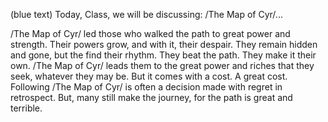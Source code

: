 (blue text)
Today, Class, we will be discussing: /The Map of Cyr/...

/The Map of Cyr/ led those who walked the path to great power and strength. Their powers grow, and with it, their despair. They remain hidden and gone, but the find their rhythm. They beat the path. They make it their own. /The Map of Cyr/ leads them to the great power and riches that they seek, whatever they may be. But it comes with a cost. A great cost. Following /The Map of Cyr/ is often a decision made with regret in retrospect. But, many still make the journey, for the path is great and terrible.